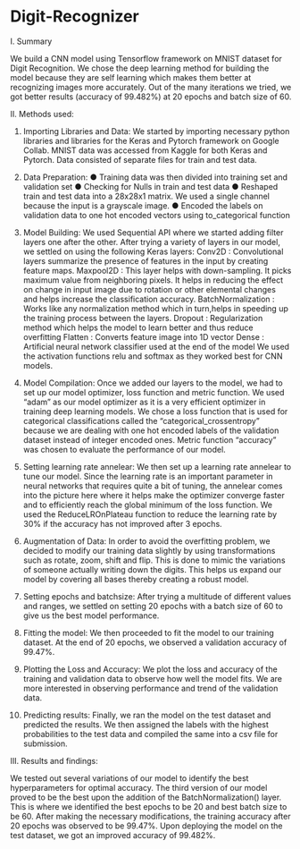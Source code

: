 # Digit-Recognizer

I. Summary

We build a CNN model using Tensorflow framework on MNIST dataset for Digit Recognition. We chose the deep learning method for building the model because they are self learning which makes them better at recognizing images more accurately. Out of the many iterations we tried, we got better results (accuracy of 99.482%) at 20 epochs and batch size of 60.

II. Methods used: 

1.	Importing Libraries and Data:
We started by importing necessary python libraries and libraries for the Keras and Pytorch framework on Google Collab. MNIST data was accessed from Kaggle for both Keras and Pytorch. Data consisted of separate files for train and test data. 

2.	Data Preparation:
●	Training data was then divided into training set and validation set
●	Checking for Nulls in train and test data 
●	Reshaped train and test data into a 28x28x1 matrix. We used a single channel because the input is a grayscale image.
●	Encoded the labels on validation data to one hot encoded vectors using to_categorical function

3.	Model Building:
We used Sequential API where we started adding filter layers one after the other. 
After trying a variety of layers in our model, we settled on using the following Keras layers: 
Conv2D : Convolutional layers summarize the presence of features in the input by creating feature maps.
Maxpool2D : This layer helps with down-sampling. It picks maximum value from neighboring pixels. It helps in reducing the effect on change in input image due to rotation or other elemental changes and helps increase the classification accuracy.
BatchNormalization : Works like any normalization method which in turn,helps in speeding up the training process between the layers.
Dropout : Regularization method which helps the model to learn better and thus reduce overfitting
Flatten : Converts feature image into 1D vector
Dense : Artificial neural network classifier used at the end of the model 
We used the activation functions relu and softmax as they worked best for CNN models.

4.	Model Compilation: 
Once we added our layers to the model, we had to set up our model optimizer, loss function and metric function. We used “adam” as our model optimizer as it is a very efficient optimizer in training deep learning models. We chose a loss function that is used for categorical classifications called the “categorical_crossentropy” because we are dealing with one hot encoded labels of the validation dataset instead of integer encoded ones. 
Metric function “accuracy” was chosen to evaluate the performance of our model.

5.	Setting learning rate annelear:
We then set up a learning rate annelear to tune our model. Since the learning rate is an important parameter in neural networks that requires quite a bit of tuning, the annelear comes into the picture here where it helps make the optimizer converge faster and to efficiently reach the global minimum of the loss function. We used the ReduceLROnPlateau function to reduce the learning rate by 30% if the accuracy has not improved after 3 epochs.

6.	Augmentation of Data:
In order to avoid the overfitting problem, we decided to modify our training data slightly by using transformations such as rotate, zoom, shift and flip. This is done to mimic the variations of someone actually writing down the digits. This helps us expand our model by covering all bases thereby creating a robust model.

7.	Setting epochs and batchsize:
After trying a multitude of different values and ranges, we settled on setting 20 epochs with a batch size of 60 to give us the best model performance.

8.	Fitting the model:
We then proceeded to fit the model to our training dataset. At the end of 20 epochs, we observed a validation accuracy of 99.47%.

9.	Plotting the Loss and Accuracy: 
We plot the loss and accuracy of the training and validation data to observe how well the model fits. We are more interested in observing performance and trend of the validation data. 

10.	Predicting results:
Finally, we ran the model on the test dataset and predicted the results. We then assigned the labels with the highest probabilities to the test data and compiled the same into a csv file for submission.

III. Results and findings:

We tested out several variations of our model to identify the best hyperparameters for optimal accuracy. The third version of our model proved to be the best upon the addition of the BatchNormalization() layer. This is where we identified the best epochs to be 20 and best batch size to be 60.
After making the necessary modifications, the training accuracy after 20 epochs was observed to be 99.47%.
Upon deploying the model on the test dataset, we got an improved accuracy of 99.482%.
